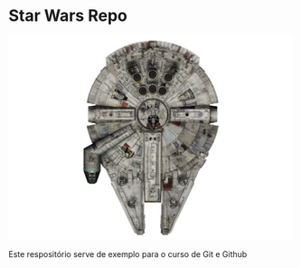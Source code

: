 # Star Wars Repo

![](./millennium_falcon_topview.png)

Este respositório serve de exemplo para o curso de Git e Github